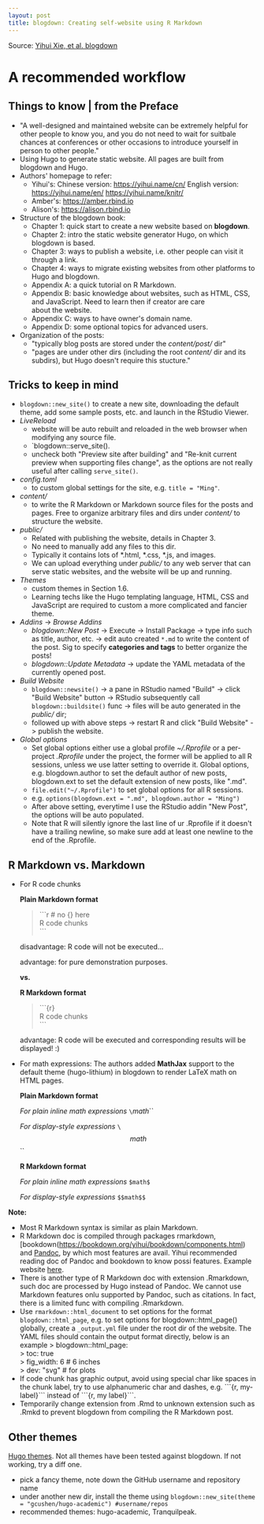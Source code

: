 ```yaml
---
layout: post
title: blogdown: Creating self-website using R Markdown
---
```


Source: [Yihui Xie, et al. blogdown](https://bookdown.org/yihui/blogdown)

# A recommended workflow

## Things to know | from the Preface
- "A well-designed and maintained website can be extremely helpful for other people to know you, and you do not need to wait for suitbale chances at conferences or other occasions to introduce yourself in person to other people."
- Using Hugo to generate static website. All pages are built from blogdown and Hugo.
- Authors' homepage to refer:
  - Yihui's: Chinese version: https://yihui.name/cn/     English version: https://yihui.name/en/   https://yihui.name/knitr/
  - Amber's: https://amber.rbind.io
  - Alison's: https://alison.rbind.io
- Structure of the blogdown book:
  - Chapter 1: quick start to create a new website based on **blogdown**.
  - Chapter 2: intro the static website generator Hugo, on which blogdown is based.
  - Chapter 3: ways to publish a website, i.e. other people can visit it through a link.
  - Chapter 4: ways to migrate existing websites from other platforms to Hugo and blogdown.
  - Appendix A: a quick tutorial on R Markdown.
  - Appendix B: basic knowledge about websites, such as HTML, CSS, and JavaScript. Need to learn then if creator are care    
                about the website.
  - Appendix C: ways to have owner's domain name.
  - Appendix D: some optional topics for advanced users.
- Organization of the posts:
  - "typically blog posts are stored under the *content/post/* dir"
  - "pages are under other dirs (including the root *content/* dir and its subdirs), but Hugo doesn't require this stucture."
  
## Tricks to keep in mind
- `blogdown::new_site()` to create a new site, downloading the default theme, add some sample posts, etc. and launch in the      RStudio Viewer.
- *LiveReload*
  - website will be auto rebuilt and reloaded in the web browser when modifying any source file.
  - `blogdown::serve_site().
  - uncheck both "Preview site after building" and "Re-knit current preview when supporting files change", as the options         are not really useful after calling `serve_site()`.
- *config.toml*
  - to custom global settings for the site, e.g. `title = "Ming"`.
- *content/*
  - to write the R Markdown or Markdown source files for the posts and pages. Free to organize arbitrary files and dirs           under *content/* to structure the website.
- *public/*
  - Related with publishing the website, details in Chapter 3.
  - No need to manually add any files to this dir.
  - Typically it contains lots of \*.html, \*.css, \*.js, and images.
  - We can upload everything under *public/* to any web server that can serve static websites, and the website will be up         and running.
- *Themes*
  - custom themes in Section 1.6.
  - Learning techs like the Hugo templating language, HTML, CSS and JavaScript are required to custom a more complicated and       fancier theme.
- *Addins* -> *Browse Addins*
  - *blogdown::New Post* -> Execute -> Install Package -> type info such as title, author, etc. -> edit auto created `*.md`       to write the content of the post. Sig to specify **categories and tags** to better organize the posts!
  - *blogdown::Update Metadata* -> update the YAML metadata of the currently opened post.
- *Build Website*
  - `blogdown::newsite()` -> a pane in RStudio named "Build" -> click "Build Website" button -> RStudio subsequently call         `blogdown::buildsite()` func -> files will be auto generated in the *public/* dir;
  - followed up with above steps -> restart R and click "Build Website" -> publish the website.
- *Global options*
  - Set global options either use a global profile *~/.Rprofile* or a per-project *.Rprofile* under the project, the former       will be applied to all R sessions, unless we use latter setting to override it. Global options, e.g. blogdown.author to       set the default author of new posts, blogdown.ext to set the default extension of new posts, like ".md".
  - `file.edit("~/.Rprofile")` to set global options for all R sessions.
  - e.g. `options(blogdown.ext = ".md", blogdown.author = "Ming")`
  - After above setting, everytime I use the RStudio addin "New Post", the options will be auto populated.
  - Note that R will silently ignore the last line of ur .Rprofile if it doesn't have a trailing newline, so make sure add         at least one newline to the end of the .Rprofile.
  
## R Markdown vs. Markdown
- For R code chunks
    
    **Plain Markdown format**
  
    > \`\`\`r \# no {} here  
    > R code chunks  
    > \`\`\`
    
  disadvantage: R code will not be executed...
    
  advantage: for pure demonstration purposes.
    
  **vs.**
    
   **R Markdown format**
  
    > \`\`\`{r}  
    > R code chunks  
    > \`\`\`
    
  advantage: R code will be executed and corresponding results will be displayed! :)
  
- For math expressions: The authors added **MathJax** support to the default theme (hugo-lithium) in blogdown to render LaTeX math on HTML pages.

    **Plain Markdown format**
    
    *For plain inline math expressions*
    `\`$math$\`` 
    
    *For display-style expressions*
    `\`$$math$$\``
    
    **R Markdown format**
    
    *For plain inline math expressions*
    `$math$`
    
    *For display-style expressions*
    `$$math$$`
    
**Note:**
- Most R Markdown syntax is similar as plain Markdown.
- R Markdown doc is compiled through packages rmarkdown, [bookdown(https://bookdown.org/yihui/bookdown/components.html)         and [Pandoc](http://pandoc.org/MANUAL.html#pandocs-markdown), by which most features are avail. Yihui recommended             reading doc of Pandoc and bookdown to know possi features. Example website [here](https://blogdown-demo.rbind.io).
- There is another type of R Markdown doc with extension .Rmarkdown, such doc are processed by Hugo instead of Pandoc.           We cannot use Markdown features onlu supported by Pandoc, such as citations. In fact, there is a limited func with             compiling .Rmarkdown.
- Use `rmarkdown::html_document` to set options for the format `blogdown::html_page`, e.g. to set options for                   blogdown::html_page() globally, create a `_output.yml` file under the root dir of the website. The YAML files should           contain the output format directly, below is an example
      > blogdown::html_page:  
      >   toc: true  
      >   fig_width: 6 # 6 inches  
      >   dev: "svg" # for plots
- If code chunk has graphic output, avoid using special char like spaces in the chunk label, try to use alphanumeric char        and dashes, e.g. \`\`\`{r, my-label}\`\`\` instead of \`\`\`{r, my label}\`\`\`.
- Temporarily change extension from .Rmd to unknown extension such as .Rmkd to prevent blogdown from compiling the R            Markdown post.
     
## Other themes
[Hugo themes](http://themes.gohugo.io). Not all themes have been tested against blogdown. If not working, try a diff one.
- pick a fancy theme, note down the GitHub username and repository name
- under another new dir, install the theme using `blogdown::new_site(theme = "gcushen/hugo-academic") #username/repos`
- recommended themes: hugo-academic, Tranquilpeak.


